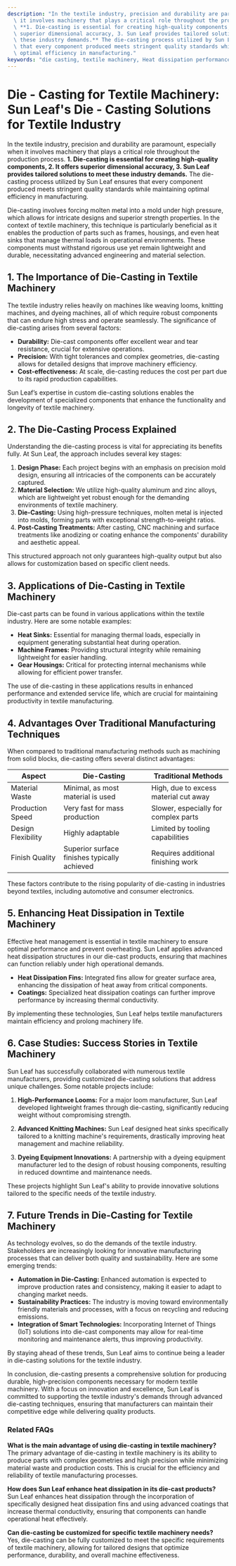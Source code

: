 ```yaml
---
description: "In the textile industry, precision and durability are paramount, especially when\
  \ it involves machinery that plays a critical role throughout the production process.\
  \ **1. Die-casting is essential for creating high-quality components, 2. It offers\
  \ superior dimensional accuracy, 3. Sun Leaf provides tailored solutions to meet\
  \ these industry demands.** The die-casting process utilized by Sun Leaf ensures\
  \ that every component produced meets stringent quality standards while maintaining\
  \ optimal efficiency in manufacturing."
keywords: "die casting, textile machinery, Heat dissipation performance, Heat dissipation fins"
---
```

# Die - Casting for Textile Machinery: Sun Leaf's Die - Casting Solutions for Textile Industry

In the textile industry, precision and durability are paramount, especially when it involves machinery that plays a critical role throughout the production process. **1. Die-casting is essential for creating high-quality components, 2. It offers superior dimensional accuracy, 3. Sun Leaf provides tailored solutions to meet these industry demands.** The die-casting process utilized by Sun Leaf ensures that every component produced meets stringent quality standards while maintaining optimal efficiency in manufacturing.

Die-casting involves forcing molten metal into a mold under high pressure, which allows for intricate designs and superior strength properties. In the context of textile machinery, this technique is particularly beneficial as it enables the production of parts such as frames, housings, and even heat sinks that manage thermal loads in operational environments. These components must withstand rigorous use yet remain lightweight and durable, necessitating advanced engineering and material selection.

## 1. The Importance of Die-Casting in Textile Machinery

The textile industry relies heavily on machines like weaving looms, knitting machines, and dyeing machines, all of which require robust components that can endure high stress and operate seamlessly. The significance of die-casting arises from several factors:

- **Durability:** Die-cast components offer excellent wear and tear resistance, crucial for extensive operations.
- **Precision:** With tight tolerances and complex geometries, die-casting allows for detailed designs that improve machinery efficiency.
- **Cost-effectiveness:** At scale, die-casting reduces the cost per part due to its rapid production capabilities.

Sun Leaf’s expertise in custom die-casting solutions enables the development of specialized components that enhance the functionality and longevity of textile machinery. 

## 2. The Die-Casting Process Explained

Understanding the die-casting process is vital for appreciating its benefits fully. At Sun Leaf, the approach includes several key stages:

1. **Design Phase:** Each project begins with an emphasis on precision mold design, ensuring all intricacies of the components can be accurately captured.
2. **Material Selection:** We utilize high-quality aluminum and zinc alloys, which are lightweight yet robust enough for the demanding environments of textile machinery.
3. **Die-Casting:** Using high-pressure techniques, molten metal is injected into molds, forming parts with exceptional strength-to-weight ratios.
4. **Post-Casting Treatments:** After casting, CNC machining and surface treatments like anodizing or coating enhance the components' durability and aesthetic appeal.

This structured approach not only guarantees high-quality output but also allows for customization based on specific client needs.

## 3. Applications of Die-Casting in Textile Machinery

Die-cast parts can be found in various applications within the textile industry. Here are some notable examples:

- **Heat Sinks:** Essential for managing thermal loads, especially in equipment generating substantial heat during operation.
- **Machine Frames:** Providing structural integrity while remaining lightweight for easier handling.
- **Gear Housings:** Critical for protecting internal mechanisms while allowing for efficient power transfer.

The use of die-casting in these applications results in enhanced performance and extended service life, which are crucial for maintaining productivity in textile manufacturing.

## 4. Advantages Over Traditional Manufacturing Techniques

When compared to traditional manufacturing methods such as machining from solid blocks, die-casting offers several distinct advantages:

| Aspect                     | Die-Casting                    | Traditional Methods           |
|---------------------------|--------------------------------|-------------------------------|
| Material Waste             | Minimal, as most material is used | High, due to excess material cut away |
| Production Speed           | Very fast for mass production  | Slower, especially for complex parts |
| Design Flexibility         | Highly adaptable                | Limited by tooling capabilities |
| Finish Quality             | Superior surface finishes typically achieved | Requires additional finishing work |

These factors contribute to the rising popularity of die-casting in industries beyond textiles, including automotive and consumer electronics.

## 5. Enhancing Heat Dissipation in Textile Machinery

Effective heat management is essential in textile machinery to ensure optimal performance and prevent overheating. Sun Leaf applies advanced heat dissipation structures in our die-cast products, ensuring that machines can function reliably under high operational demands.

- **Heat Dissipation Fins:** Integrated fins allow for greater surface area, enhancing the dissipation of heat away from critical components.
- **Coatings:** Specialized heat dissipation coatings can further improve performance by increasing thermal conductivity.

By implementing these technologies, Sun Leaf helps textile manufacturers maintain efficiency and prolong machinery life.

## 6. Case Studies: Success Stories in Textile Machinery

Sun Leaf has successfully collaborated with numerous textile manufacturers, providing customized die-casting solutions that address unique challenges. Some notable projects include:

1. **High-Performance Looms:** For a major loom manufacturer, Sun Leaf developed lightweight frames through die-casting, significantly reducing weight without compromising strength.
   
2. **Advanced Knitting Machines:** Sun Leaf designed heat sinks specifically tailored to a knitting machine's requirements, drastically improving heat management and machine reliability.

3. **Dyeing Equipment Innovations:** A partnership with a dyeing equipment manufacturer led to the design of robust housing components, resulting in reduced downtime and maintenance needs.

These projects highlight Sun Leaf's ability to provide innovative solutions tailored to the specific needs of the textile industry.

## 7. Future Trends in Die-Casting for Textile Machinery

As technology evolves, so do the demands of the textile industry. Stakeholders are increasingly looking for innovative manufacturing processes that can deliver both quality and sustainability. Here are some emerging trends:

- **Automation in Die-Casting:** Enhanced automation is expected to improve production rates and consistency, making it easier to adapt to changing market needs.
- **Sustainability Practices:** The industry is moving toward environmentally friendly materials and processes, with a focus on recycling and reducing emissions.
- **Integration of Smart Technologies:** Incorporating Internet of Things (IoT) solutions into die-cast components may allow for real-time monitoring and maintenance alerts, thus improving productivity.

By staying ahead of these trends, Sun Leaf aims to continue being a leader in die-casting solutions for the textile industry.

In conclusion, die-casting presents a comprehensive solution for producing durable, high-precision components necessary for modern textile machinery. With a focus on innovation and excellence, Sun Leaf is committed to supporting the textile industry's demands through advanced die-casting techniques, ensuring that manufacturers can maintain their competitive edge while delivering quality products.

### Related FAQs

**What is the main advantage of using die-casting in textile machinery?**  
The primary advantage of die-casting in textile machinery is its ability to produce parts with complex geometries and high precision while minimizing material waste and production costs. This is crucial for the efficiency and reliability of textile manufacturing processes.

**How does Sun Leaf enhance heat dissipation in its die-cast products?**  
Sun Leaf enhances heat dissipation through the incorporation of specifically designed heat dissipation fins and using advanced coatings that increase thermal conductivity, ensuring that components can handle operational heat effectively.

**Can die-casting be customized for specific textile machinery needs?**  
Yes, die-casting can be fully customized to meet the specific requirements of textile machinery, allowing for tailored designs that optimize performance, durability, and overall machine effectiveness.
